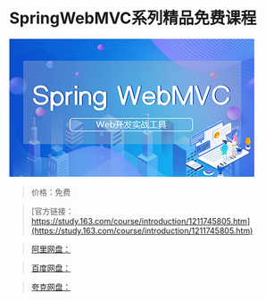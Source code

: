 # SpringWebMVC系列精品免费课程

![img](../../../assets/study163/free/b30be2f6d57344e08d3ab69023b5ebd5.jpg)

> 价格：免费

> [官方链接：https://study.163.com/course/introduction/1211745805.htm](https://study.163.com/course/introduction/1211745805.htm)

> [阿里网盘：]()

> [百度网盘：]()

> [夸克网盘：]()
